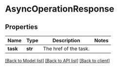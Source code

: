 # AsyncOperationResponse

## Properties
Name | Type | Description | Notes
------------ | ------------- | ------------- | -------------
**task** | **str** | The href of the task. | 

[[Back to Model list]](../client.md#documentation-for-models) [[Back to API list]](../client.md#documentation-for-api-endpoints) [[Back to client]](../client.md)


